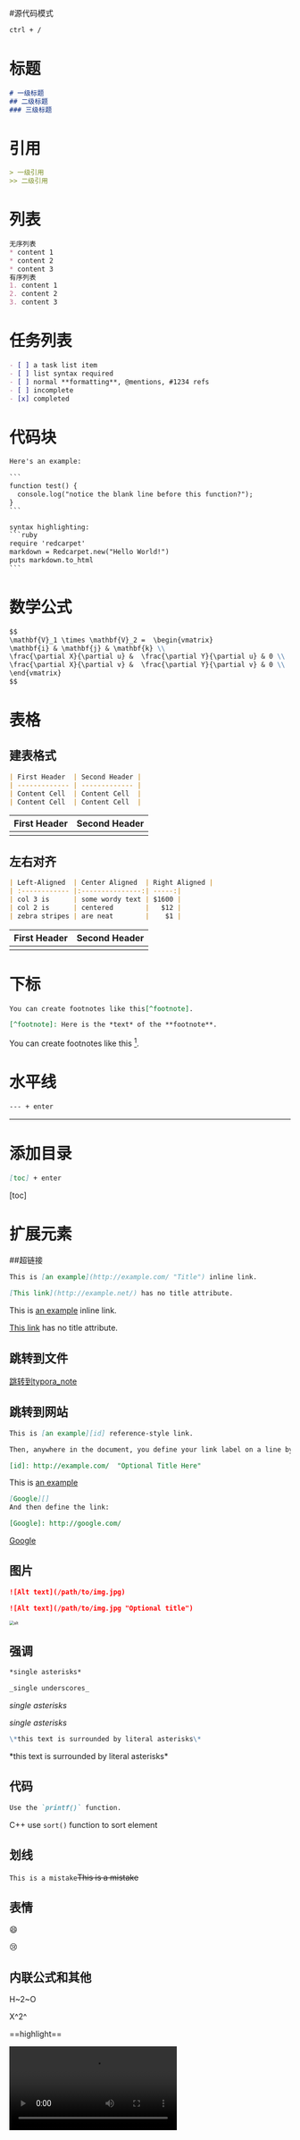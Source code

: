 

#源代码模式

```markdown
ctrl + /
```



# 标题

```markdown
# 一级标题
## 二级标题
### 三级标题
```



# 引用

```markdown
> 一级引用
>> 二级引用
```



# 列表

```markdown
无序列表
* content 1
* content 2
* content 3
有序列表
1. content 1
2. content 2
3. content 3
```



# 任务列表

```markdown
- [ ] a task list item
- [ ] list syntax required
- [ ] normal **formatting**, @mentions, #1234 refs
- [ ] incomplete
- [x] completed
```



# 代码块

```markdown
Here's an example:

​```
function test() {
  console.log("notice the blank line before this function?");
}
​```

syntax highlighting:
​```ruby
require 'redcarpet'
markdown = Redcarpet.new("Hello World!")
puts markdown.to_html
​```
```



# 数学公式

```markdown
$$
\mathbf{V}_1 \times \mathbf{V}_2 =  \begin{vmatrix}
\mathbf{i} & \mathbf{j} & \mathbf{k} \\
\frac{\partial X}{\partial u} &  \frac{\partial Y}{\partial u} & 0 \\
\frac{\partial X}{\partial v} &  \frac{\partial Y}{\partial v} & 0 \\
\end{vmatrix}
$$
```



# 表格

## 建表格式

```markdown
| First Header  | Second Header |
| ------------- | ------------- |
| Content Cell  | Content Cell  |
| Content Cell  | Content Cell  |
```

| First Header | Second Header |
| :----------- | ------------- |
|              |               |

## 左右对齐

```markdown
| Left-Aligned  | Center Aligned  | Right Aligned |
| :------------ |:---------------:| -----:|
| col 3 is      | some wordy text | $1600 |
| col 2 is      | centered        |   $12 |
| zebra stripes | are neat        |    $1 |
```

| First Header | Second Header |
| :----------: | :-----------: |
|              |               |



# 下标

```markdown
You can create footnotes like this[^footnote].

[^footnote]: Here is the *text* of the **footnote**.
```

You can create footnotes like this [^footnote].

[^footnote]: Here is the *text* of the **footnote**.



# 水平线

```markdown
--- + enter
```

---



# 添加目录

```markdown
[toc] + enter
```

[toc]

# 扩展元素

##超链接

```markdown
This is [an example](http://example.com/ "Title") inline link.

[This link](http://example.net/) has no title attribute.
```

This is [an example](https://baidu.com) inline link.

[This link](http://baidu.com) has no title attribute.

## 跳转到文件

[跳转到typora_note](typora_note)

## 跳转到网站

```markdown
This is [an example][id] reference-style link.

Then, anywhere in the document, you define your link label on a line by itself like this:

[id]: http://example.com/  "Optional Title Here"
```

This is  [an example][id]

[id]:  https://www.baidu.com/

```markdown
[Google][]
And then define the link:

[Google]: http://google.com/
```

[Google][]

[Google]: http://google.com/

## 图片

```markdown
![Alt text](/path/to/img.jpg)

![Alt text](/path/to/img.jpg "Optional title")
```

<img src="typora_note.assets/QQ图片20220314224809.jpg" alt="alt" style="zoom:50%;" />

## 强调

```markdown
*single asterisks*

_single underscores_
```

*single asterisks*

_single asterisks_

```markdown
\*this text is surrounded by literal asterisks\*
```

\*this text is surrounded by literal asterisks\*



## 代码

``` markdown
Use the `printf()` function.
```

C++ use `sort()` function to sort element



## 划线

`This is a mistake`~~This is a mistake~~



## 表情

:smile:

:cry:



## 内联公式和其他

H~2~O

X^2^

==highlight==

<video src="xxx.mp4" />

















